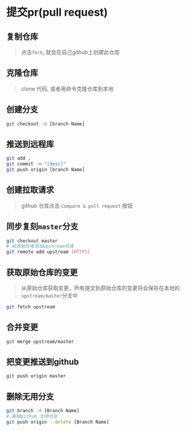 # 提交pr(pull request)

## 复制仓库

> 点击`fork`, 就会在自己github上创建此仓库

## 克隆仓库

> clone 代码, 或者用命令克隆仓库到本地

## 创建分支

```bash
git checkout -b [branch Name]
```

## 推送到远程库

```bash
git add .
git commit -m "[desc]"
git push origin [branch Name]
```

## 创建拉取请求

> github 仓库点击 `Compare & pull request` 按钮

## 同步复刻`master`分支

```bash
git checkout master
# 给原始仓库添加upstream仓库
git remote add upstream [HTTPS]
```

## 获取原始仓库的变更

> 从原始仓库获取变更，所有提交到原始仓库的变更将会保存在本地的`upstream/master`分支中

```bash
git fetch upstream
```

## 合并变更

```bash
git merge upstream/master
```

## 把变更推送到github

```bash
git push origin master
```

## 删除无用分支

```bash
git branch -d [Branch Name]
# 删除github 无用分支
git push origin --delete [Branch Name]
```
